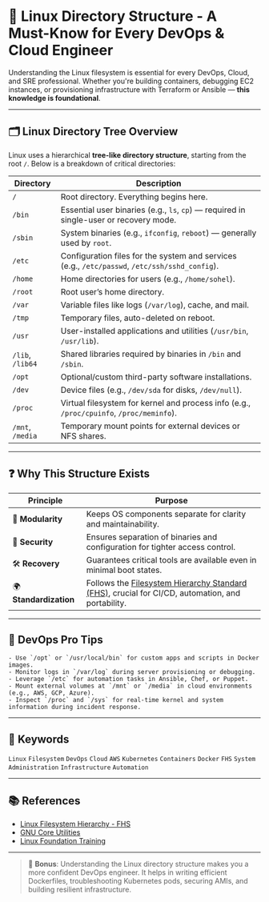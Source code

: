 # 📂 Linux Directory Structure - A Must-Know for Every DevOps & Cloud Engineer

Understanding the Linux filesystem is essential for every DevOps, Cloud, and SRE professional. Whether you're building containers, debugging EC2 instances, or provisioning infrastructure with Terraform or Ansible — **this knowledge is foundational**.

---

## 🗂️ Linux Directory Tree Overview

Linux uses a hierarchical **tree-like directory structure**, starting from the root `/`. Below is a breakdown of critical directories:

| Directory       | Description |
|----------------|-------------|
| `/`            | Root directory. Everything begins here. |
| `/bin`         | Essential user binaries (e.g., `ls`, `cp`) — required in single-user or recovery mode. |
| `/sbin`        | System binaries (e.g., `ifconfig`, `reboot`) — generally used by `root`. |
| `/etc`         | Configuration files for the system and services (e.g., `/etc/passwd`, `/etc/ssh/sshd_config`). |
| `/home`        | Home directories for users (e.g., `/home/sohel`). |
| `/root`        | Root user’s home directory. |
| `/var`         | Variable files like logs (`/var/log`), cache, and mail. |
| `/tmp`         | Temporary files, auto-deleted on reboot. |
| `/usr`         | User-installed applications and utilities (`/usr/bin`, `/usr/lib`). |
| `/lib`, `/lib64` | Shared libraries required by binaries in `/bin` and `/sbin`. |
| `/opt`         | Optional/custom third-party software installations. |
| `/dev`         | Device files (e.g., `/dev/sda` for disks, `/dev/null`). |
| `/proc`        | Virtual filesystem for kernel and process info (e.g., `/proc/cpuinfo`, `/proc/meminfo`). |
| `/mnt`, `/media` | Temporary mount points for external devices or NFS shares. |

---

## ❓ Why This Structure Exists

| Principle        | Purpose |
|------------------|---------|
| 🧩 **Modularity**     | Keeps OS components separate for clarity and maintainability. |
| 🔐 **Security**       | Ensures separation of binaries and configuration for tighter access control. |
| 🛠 **Recovery**       | Guarantees critical tools are available even in minimal boot states. |
| 🌍 **Standardization** | Follows the [Filesystem Hierarchy Standard (FHS)](https://refspecs.linuxfoundation.org/FHS_3.0/fhs/index.html), crucial for CI/CD, automation, and portability. |

---

## 🚀 DevOps Pro Tips
```
- Use `/opt` or `/usr/local/bin` for custom apps and scripts in Docker images.
- Monitor logs in `/var/log` during server provisioning or debugging.
- Leverage `/etc` for automation tasks in Ansible, Chef, or Puppet.
- Mount external volumes at `/mnt` or `/media` in cloud environments (e.g., AWS, GCP, Azure).
- Inspect `/proc` and `/sys` for real-time kernel and system information during incident response.
```
---

## 📌 Keywords

`Linux` `Filesystem` `DevOps` `Cloud` `AWS` `Kubernetes` `Containers` `Docker` `FHS` `System Administration` `Infrastructure` `Automation`

---

## 📚 References

- [Linux Filesystem Hierarchy - FHS](https://refspecs.linuxfoundation.org/FHS_3.0/fhs/index.html)
- [GNU Core Utilities](https://www.gnu.org/software/coreutils/manual/coreutils.html)
- [Linux Foundation Training](https://training.linuxfoundation.org)

---

> 🧠 **Bonus**: Understanding the Linux directory structure makes you a more confident DevOps engineer. It helps in writing efficient Dockerfiles, troubleshooting Kubernetes pods, securing AMIs, and building resilient infrastructure.
